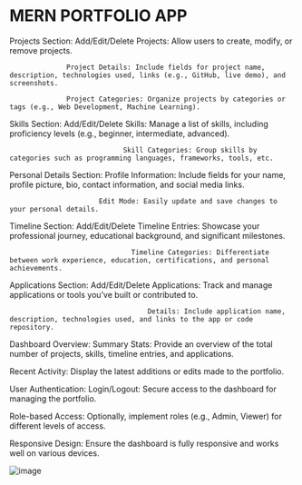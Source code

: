 # MERN PORTFOLIO APP

Projects Section: Add/Edit/Delete Projects: Allow users to create, modify, or remove projects. 

                  Project Details: Include fields for project name, description, technologies used, links (e.g., GitHub, live demo), and screenshots.

                  Project Categories: Organize projects by categories or tags (e.g., Web Development, Machine Learning). 

Skills Section: Add/Edit/Delete Skills: Manage a list of skills, including proficiency levels (e.g., beginner, intermediate, advanced). 

                                Skill Categories: Group skills by categories such as programming languages, frameworks, tools, etc. 

Personal Details Section: Profile Information: Include fields for your name, profile picture, bio, contact information, and social media links.
                          
                          Edit Mode: Easily update and save changes to your personal details. 

Timeline Section: Add/Edit/Delete Timeline Entries: Showcase your professional journey, educational background, and significant milestones. 

                                  Timeline Categories: Differentiate between work experience, education, certifications, and personal achievements. 
                                  
Applications Section: Add/Edit/Delete Applications: Track and manage applications or tools you’ve built or contributed to. 

                                      Details: Include application name, description, technologies used, and links to the app or code repository. 
                            
Dashboard Overview: Summary Stats: Provide an overview of the total number of projects, skills, timeline entries, and applications. 

Recent Activity: Display the latest additions or edits made to the portfolio. 

User Authentication: Login/Logout: Secure access to the dashboard for managing the portfolio. 

Role-based Access: Optionally, implement roles (e.g., Admin, Viewer) for different levels of access. 

Responsive Design: Ensure the dashboard is fully responsive and works well on various devices.

![image](https://github.com/user-attachments/assets/ca947c92-a931-4b9a-b9c7-8d8a9e2a0958)
